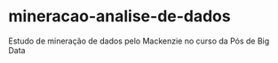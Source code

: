 # mineracao-analise-de-dados
Estudo de mineração de dados pelo Mackenzie no curso da Pós de Big Data
